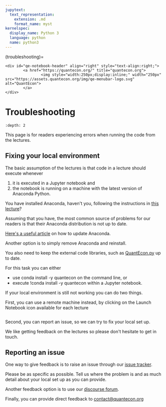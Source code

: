 ```yaml
---
jupytext:
  text_representation:
    extension: .md
    format_name: myst
kernelspec:
  display_name: Python 3
  language: python
  name: python3
---
```


(troubleshooting)=
```{raw} html
<div id="qe-notebook-header" align="right" style="text-align:right;">
        <a href="https://quantecon.org/" title="quantecon.org">
                <img style="width:250px;display:inline;" width="250px" src="https://assets.quantecon.org/img/qe-menubar-logo.svg" alt="QuantEcon">
        </a>
</div>
```

# Troubleshooting

```{contents} Contents
:depth: 2
```

This page is for readers experiencing errors when running the code from the lectures.

## Fixing your local environment

The basic assumption of the lectures is that code in a lecture should execute whenever

1. it is executed in a Jupyter notebook and
1. the notebook is running on a machine with the latest version of Anaconda Python.

You have installed Anaconda, haven't you, following the instructions in [this lecture](https://python-programming.quantecon.org/getting_started.html)?

Assuming that you have, the most common source of problems for our readers is that their Anaconda distribution is not up to date.

[Here's a useful article](https://www.anaconda.com/blog/keeping-anaconda-date)
on how to update Anaconda.

Another option is to simply remove Anaconda and reinstall.

You also need to keep the external code libraries, such as [QuantEcon.py](https://quantecon.org/quantecon-py) up to date.

For this task you can either

* use conda install -y quantecon on the command line, or
* execute !conda install -y quantecon within a Jupyter notebook.

If your local environment is still not working you can do two things.

First, you can use a remote machine instead, by clicking on the Launch Notebook icon available for each lecture

```{image} _static/lecture_specific/troubleshooting/launch.png

```

Second, you can report an issue, so we can try to fix your local set up.

We like getting feedback on the lectures so please don't hesitate to get in
touch.

## Reporting an issue

One way to give feedback is to raise an issue through our [issue tracker](https://github.com/QuantEcon/lecture-python/issues).

Please be as specific as possible.  Tell us where the problem is and as much
detail about your local set up as you can provide.

Another feedback option is to use our [discourse forum](https://discourse.quantecon.org/).

Finally, you can provide direct feedback to [contact@quantecon.org](mailto:contact@quantecon.org)

